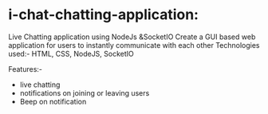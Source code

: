 # i-chat-chatting-application:
Live Chatting application using NodeJs &SocketIO
Create a GUI based web application for users to instantly communicate with each other
Technologies used:- HTML, CSS, NodeJS, SocketIO

Features:- 
- live chatting 
- notifications on joining or leaving users 
- Beep on notification 
